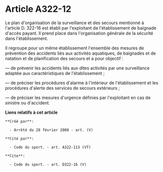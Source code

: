 # Article A322-12

Le plan d'organisation de la surveillance et des secours mentionné à l'article D. 322-16 est établi par l'exploitant de
l'établissement de baignade d'accès payant. Il prend place dans l'organisation générale de la sécurité dans l'établissement. 

Il regroupe pour un même établissement l'ensemble des mesures de prévention des accidents liés aux activités aquatiques, de
baignades et de natation et de planification des secours et a pour objectif : 

― de prévenir les accidents liés aux dites activités par une surveillance adaptée aux caractéristiques de l'établissement ; 

― de préciser les procédures d'alarme à l'intérieur de l'établissement et les procédures d'alerte des services de secours
extérieurs ; 

― de préciser les mesures d'urgence définies par l'exploitant en cas de sinistre ou d'accident.

**Liens relatifs à cet article**

	**Créé par**:

	  - Arrêté du 28 février 2008 - art. (V)

	**Cité par**:

	  - Code du sport. - art. A322-113 (VT)

	**Cite**:

	  - Code du sport. - art. D322-16 (V)
